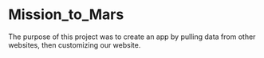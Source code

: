 # Mission_to_Mars

The purpose of this project was to create an app by pulling data from other websites, then customizing our website. 
